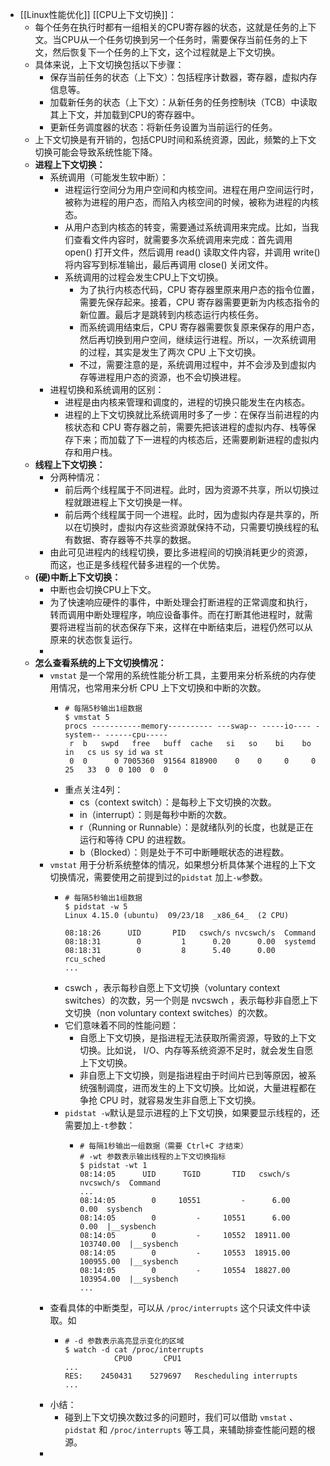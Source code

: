 - [[Linux性能优化]] [[CPU上下文切换]]：
	- 每个任务在执行时都有一组相关的CPU寄存器的状态，这就是任务的上下文。当CPU从一个任务切换到另一个任务时，需要保存当前任务的上下文，然后恢复下一个任务的上下文，这个过程就是上下文切换。
	- 具体来说，上下文切换包括以下步骤：
		- 保存当前任务的状态（上下文）：包括程序计数器，寄存器，虚拟内存信息等。
		- 加载新任务的状态（上下文）：从新任务的任务控制块（TCB）中读取其上下文，并加载到CPU的寄存器中。
		- 更新任务调度器的状态：将新任务设置为当前运行的任务。
	- 上下文切换是有开销的，包括CPU时间和系统资源，因此，频繁的上下文切换可能会导致系统性能下降。
	- **进程上下文切换：**
		- 系统调用（可能发生软中断）：
			- 进程运行空间分为用户空间和内核空间。进程在用户空间运行时，被称为进程的用户态，而陷入内核空间的时候，被称为进程的内核态。
			- 从用户态到内核态的转变，需要通过系统调用来完成。比如，当我们查看文件内容时，就需要多次系统调用来完成：首先调用 open() 打开文件，然后调用 read() 读取文件内容，并调用 write() 将内容写到标准输出，最后再调用 close() 关闭文件。
			- 系统调用的过程会发生CPU上下文切换。
				- 为了执行内核态代码，CPU 寄存器里原来用户态的指令位置，需要先保存起来。接着，CPU 寄存器需要更新为内核态指令的新位置。最后才是跳转到内核态运行内核任务。
				- 而系统调用结束后，CPU 寄存器需要恢复原来保存的用户态，然后再切换到用户空间，继续运行进程。所以，一次系统调用的过程，其实是发生了两次 CPU 上下文切换。
				- 不过，需要注意的是，系统调用过程中，并不会涉及到虚拟内存等进程用户态的资源，也不会切换进程。
		- 进程切换和系统调用的区别：
			- 进程是由内核来管理和调度的，进程的切换只能发生在内核态。
			- 进程的上下文切换就比系统调用时多了一步：在保存当前进程的内核状态和 CPU 寄存器之前，需要先把该进程的虚拟内存、栈等保存下来；而加载了下一进程的内核态后，还需要刷新进程的虚拟内存和用户栈。
	- **线程上下文切换：**
		- 分两种情况：
			- 前后两个线程属于不同进程。此时，因为资源不共享，所以切换过程就跟进程上下文切换是一样。
			- 前后两个线程属于同一个进程。此时，因为虚拟内存是共享的，所以在切换时，虚拟内存这些资源就保持不动，只需要切换线程的私有数据、寄存器等不共享的数据。
		- 由此可见进程内的线程切换，要比多进程间的切换消耗更少的资源，而这，也正是多线程代替多进程的一个优势。
	- **(硬)中断上下文切换：**
		- 中断也会切换CPU上下文。
		- 为了快速响应硬件的事件，中断处理会打断进程的正常调度和执行，转而调用中断处理程序，响应设备事件。而在打断其他进程时，就需要将进程当前的状态保存下来，这样在中断结束后，进程仍然可以从原来的状态恢复运行。
		-
	- **怎么查看系统的上下文切换情况：**
		- `vmstat` 是一个常用的系统性能分析工具，主要用来分析系统的内存使用情况，也常用来分析 CPU 上下文切换和中断的次数。
			- ```
			  # 每隔5秒输出1组数据
			  $ vmstat 5
			  procs -----------memory---------- ---swap-- -----io---- -system-- ------cpu-----
			   r  b   swpd   free   buff  cache   si   so    bi    bo   in   cs us sy id wa st
			   0  0      0 7005360  91564 818900    0    0     0     0   25   33  0  0 100  0  0
			  ```
			- 重点关注4列：
				- cs（context switch）：是每秒上下文切换的次数。
				- in（interrupt）：则是每秒中断的次数。
				- r（Running or Runnable）：是就绪队列的长度，也就是正在运行和等待 CPU 的进程数。
				- b（Blocked）：则是处于不可中断睡眠状态的进程数。
		- `vmstat` 用于分析系统整体的情况，如果想分析具体某个进程的上下文切换情况，需要使用之前提到过的`pidstat` 加上`-w`参数。
			- ```
			  # 每隔5秒输出1组数据
			  $ pidstat -w 5
			  Linux 4.15.0 (ubuntu)  09/23/18  _x86_64_  (2 CPU)
			  
			  08:18:26      UID       PID   cswch/s nvcswch/s  Command
			  08:18:31        0         1      0.20      0.00  systemd
			  08:18:31        0         8      5.40      0.00  rcu_sched
			  ...
			  ```
			- cswch ，表示每秒自愿上下文切换（voluntary context switches）的次数，另一个则是 nvcswch ，表示每秒非自愿上下文切换（non voluntary context switches）的次数。
			- 它们意味着不同的性能问题：
				- 自愿上下文切换，是指进程无法获取所需资源，导致的上下文切换。比如说， I/O、内存等系统资源不足时，就会发生自愿上下文切换。
				- 非自愿上下文切换，则是指进程由于时间片已到等原因，被系统强制调度，进而发生的上下文切换。比如说，大量进程都在争抢 CPU 时，就容易发生非自愿上下文切换。
			- `pidstat -w`默认是显示进程的上下文切换，如果要显示线程的，还需要加上`-t`参数：
				- ```
				  # 每隔1秒输出一组数据（需要 Ctrl+C 才结束）
				  # -wt 参数表示输出线程的上下文切换指标
				  $ pidstat -wt 1
				  08:14:05      UID      TGID       TID   cswch/s nvcswch/s  Command
				  ...
				  08:14:05        0     10551         -      6.00      0.00  sysbench
				  08:14:05        0         -     10551      6.00      0.00  |__sysbench
				  08:14:05        0         -     10552  18911.00 103740.00  |__sysbench
				  08:14:05        0         -     10553  18915.00 100955.00  |__sysbench
				  08:14:05        0         -     10554  18827.00 103954.00  |__sysbench
				  ...
				  ```
		- 查看具体的中断类型，可以从 `/proc/interrupts` 这个只读文件中读取。如
			- ```
			  # -d 参数表示高亮显示变化的区域
			  $ watch -d cat /proc/interrupts
			             CPU0       CPU1
			  ...
			  RES:    2450431    5279697   Rescheduling interrupts
			  ...
			  ```
		- 小结：
			- 碰到上下文切换次数过多的问题时，我们可以借助 `vmstat` 、 `pidstat` 和 `/proc/interrupts` 等工具，来辅助排查性能问题的根源。
		-